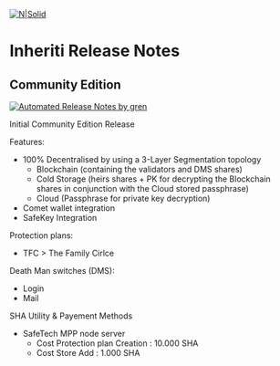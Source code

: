 [![N|Solid](https://docs.inheriti.com/img/Gradient_large.png)](https://inheriti.com/)

# Inheriti Release Notes

## Community Edition

[![Automated Release Notes by gren](https://img.shields.io/badge/Inheriti%20CE-V1.1.1.0-blue)](https://github-tools.github.io/github-release-notes/)

Initial Community Edition Release

Features:

 * 100% Decentralised by using a 3-Layer Segmentation topology
    - Blockchain (containing the validators and DMS shares)
    - Cold Storage (heirs shares + PK for decrypting the Blockchain shares in conjunction with the Cloud stored passphrase)
    - Cloud (Passphrase for private key decryption)
 * Comet wallet integration
 * SafeKey Integration

 Protection plans:

 * TFC > The Family Cirlce

 Death Man switches (DMS):

 * Login
 * Mail

SHA Utility & Payement Methods

 * SafeTech MPP node server
    - Cost Protection plan Creation : 10.000 SHA
    - Cost Store Add : 1.000 SHA